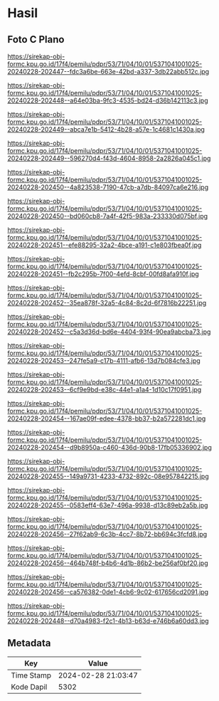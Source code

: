 # Hasil

## Foto C Plano

https://sirekap-obj-formc.kpu.go.id/17f4/pemilu/pdpr/53/71/04/10/01/5371041001025-20240228-202447--fdc3a6be-663e-42bd-a337-3db22abb512c.jpg

https://sirekap-obj-formc.kpu.go.id/17f4/pemilu/pdpr/53/71/04/10/01/5371041001025-20240228-202448--a64e03ba-9fc3-4535-bd24-d36b142113c3.jpg

https://sirekap-obj-formc.kpu.go.id/17f4/pemilu/pdpr/53/71/04/10/01/5371041001025-20240228-202449--abca7e1b-5412-4b28-a57e-1c4681c1430a.jpg

https://sirekap-obj-formc.kpu.go.id/17f4/pemilu/pdpr/53/71/04/10/01/5371041001025-20240228-202449--596270d4-f43d-4604-8958-2a2826a045c1.jpg

https://sirekap-obj-formc.kpu.go.id/17f4/pemilu/pdpr/53/71/04/10/01/5371041001025-20240228-202450--4a823538-7190-47cb-a7db-84097ca6e216.jpg

https://sirekap-obj-formc.kpu.go.id/17f4/pemilu/pdpr/53/71/04/10/01/5371041001025-20240228-202450--bd060cb8-7a4f-42f5-983a-233330d075bf.jpg

https://sirekap-obj-formc.kpu.go.id/17f4/pemilu/pdpr/53/71/04/10/01/5371041001025-20240228-202451--efe88295-32a2-4bce-a191-c1e803fbea0f.jpg

https://sirekap-obj-formc.kpu.go.id/17f4/pemilu/pdpr/53/71/04/10/01/5371041001025-20240228-202451--fb2c295b-7f00-4efd-8cbf-00fd8afa910f.jpg

https://sirekap-obj-formc.kpu.go.id/17f4/pemilu/pdpr/53/71/04/10/01/5371041001025-20240228-202452--35ea878f-32a5-4c84-8c2d-6f7816b22251.jpg

https://sirekap-obj-formc.kpu.go.id/17f4/pemilu/pdpr/53/71/04/10/01/5371041001025-20240228-202452--c5a3d36d-bd6e-4404-93f4-90ea9abcba73.jpg

https://sirekap-obj-formc.kpu.go.id/17f4/pemilu/pdpr/53/71/04/10/01/5371041001025-20240228-202453--247fe5a9-c17b-4111-afb6-13d7b084cfe3.jpg

https://sirekap-obj-formc.kpu.go.id/17f4/pemilu/pdpr/53/71/04/10/01/5371041001025-20240228-202453--6cf9e9bd-e38c-44e1-a1a4-1d10c17f0951.jpg

https://sirekap-obj-formc.kpu.go.id/17f4/pemilu/pdpr/53/71/04/10/01/5371041001025-20240228-202454--167ae09f-edee-4378-bb37-b2a572281dc1.jpg

https://sirekap-obj-formc.kpu.go.id/17f4/pemilu/pdpr/53/71/04/10/01/5371041001025-20240228-202454--d9b8950a-c460-436d-90b8-17fb05336902.jpg

https://sirekap-obj-formc.kpu.go.id/17f4/pemilu/pdpr/53/71/04/10/01/5371041001025-20240228-202455--149a9731-4233-4732-892c-08e957842215.jpg

https://sirekap-obj-formc.kpu.go.id/17f4/pemilu/pdpr/53/71/04/10/01/5371041001025-20240228-202455--0583eff4-63e7-496a-9938-d13c89eb2a5b.jpg

https://sirekap-obj-formc.kpu.go.id/17f4/pemilu/pdpr/53/71/04/10/01/5371041001025-20240228-202456--27f62ab9-6c3b-4cc7-8b72-bb694c3fcfd8.jpg

https://sirekap-obj-formc.kpu.go.id/17f4/pemilu/pdpr/53/71/04/10/01/5371041001025-20240228-202456--464b748f-b4b6-4d1b-86b2-be256af0bf20.jpg

https://sirekap-obj-formc.kpu.go.id/17f4/pemilu/pdpr/53/71/04/10/01/5371041001025-20240228-202456--ca576382-0de1-4cb6-9c02-617656cd2091.jpg

https://sirekap-obj-formc.kpu.go.id/17f4/pemilu/pdpr/53/71/04/10/01/5371041001025-20240228-202448--d70a4983-f2c1-4b13-b63d-e746b6a60dd3.jpg


## Metadata

| Key        | Value               |
| ---------- | ------------------- |
| Time Stamp | 2024-02-28 21:03:47 |
| Kode Dapil | 5302                |



